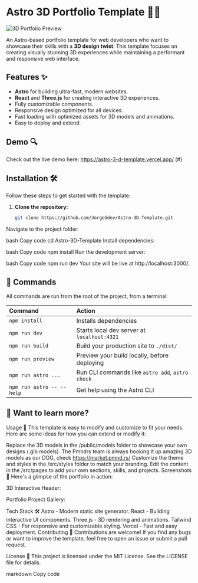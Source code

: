 # Astro 3D Portfolio Template 🎨🚀

![3D Portfolio Preview](./assets/main.png)

An Astro-based portfolio template for web developers who want to showcase their skills with a **3D design twist**. This template focuses on creating visually stunning 3D experiences while maintaining a performant and responsive web interface.

## Features ✨

- **Astro** for building ultra-fast, modern websites.
- **React** and **Three.js** for creating interactive 3D experiences.
- Fully customizable components.
- Responsive design optimized for all devices.
- Fast loading with optimized assets for 3D models and animations.
- Easy to deploy and extend.

## Demo 🔍

Check out the live demo here: https://astro-3-d-template.vercel.app/ (#)

## Installation 🛠️

Follow these steps to get started with the template:

1. **Clone the repository:**

   ```bash
   git clone https://github.com/JorgeGdev/Astro-3D-Template.git

Navigate to the project folder:

bash
Copy code
cd Astro-3D-Template
Install dependencies:

bash
Copy code
npm install
Run the development server:

bash
Copy code
npm run dev
Your site will be live at http://localhost:3000/.



## 🧞 Commands

All commands are run from the root of the project, from a terminal:

| Command                   | Action                                           |
| :------------------------ | :----------------------------------------------- |
| `npm install`             | Installs dependencies                            |
| `npm run dev`             | Starts local dev server at `localhost:4321`      |
| `npm run build`           | Build your production site to `./dist/`          |
| `npm run preview`         | Preview your build locally, before deploying     |
| `npm run astro ...`       | Run CLI commands like `astro add`, `astro check` |
| `npm run astro -- --help` | Get help using the Astro CLI                     |

## 👀 Want to learn more?

Usage 🔧
This template is easy to modify and customize to fit your needs. Here are some ideas for how you can extend or modify it:

Replace the 3D models in the /public/models folder to showcase your own designs (.glb models).
The Pmndrs team is always hooking it up amazing 3D models as our DOG, check https://market.pmnd.rs/
Customize the theme and styles in the /src/styles folder to match your branding.
Edit the content in the /src/pages to add your own sections, skills, and projects.
Screenshots 📸
Here's a glimpse of the portfolio in action:

3D Interactive Header:

Portfolio Project Gallery:

Tech Stack 🛠️
Astro - Modern static site generator.
React - Building interactive UI components.
Three.js - 3D rendering and animations.
Tailwind CSS - For responsive and customizable styling.
Vercel - Fast and easy deployment.
Contributing 🤝
Contributions are welcome! If you find any bugs or want to improve the template, feel free to open an issue or submit a pull request.

License 📜
This project is licensed under the MIT License. See the LICENSE file for details.

markdown
Copy code


